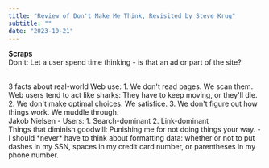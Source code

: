 ```yaml
---
title: "Review of Don't Make Me Think, Revisited by Steve Krug"
subtitle: ""
date: "2023-10-21"
---
```


__Scraps__      
Don't: Let a user spend time thinking - is that an ad or part of the site?
      
<br/>
3 facts about real-world Web use:
1. We don't read pages. We scan them. Web users tend to act like sharks: They have to keep moving, or they'll die.
2. We don't make optimal choices. We satisfice.
3. We don't figure out how things work. We muddle through.
  
  
    
<br/>
Jakob Nielsen - Users:
1. Search-dominant
2. Link-dominant
  
  
  
<br/>
Things that diminish goodwill:
Punishing me for not doing things your way.
- I should *never* have to think about formatting data: whether or not to put dashes in my SSN, spaces in my credit card number, or parentheses in my phone number.
